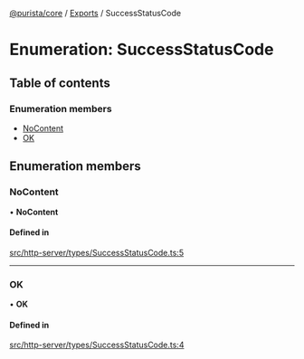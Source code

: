 [@purista/core](../README.md) / [Exports](../modules.md) / SuccessStatusCode

# Enumeration: SuccessStatusCode

## Table of contents

### Enumeration members

- [NoContent](SuccessStatusCode.md#nocontent)
- [OK](SuccessStatusCode.md#ok)

## Enumeration members

### NoContent

• **NoContent**

#### Defined in

[src/http-server/types/SuccessStatusCode.ts:5](https://github.com/sebastianwessel/purista/blob/774b686/src/http-server/types/SuccessStatusCode.ts#L5)

___

### OK

• **OK**

#### Defined in

[src/http-server/types/SuccessStatusCode.ts:4](https://github.com/sebastianwessel/purista/blob/774b686/src/http-server/types/SuccessStatusCode.ts#L4)
